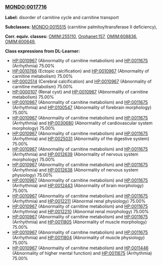 
### [MONDO:0017716](http://purl.obolibrary.org/obo/MONDO_0017716)
**Label:** disorder of carnitine cycle and carnitine transport

**Subclasses:** [MONDO:0015515](http://purl.obolibrary.org/obo/MONDO_0015515) (carnitine palmitoyltransferase II deficiency), 

**Corr. equiv. classes:** [OMIM:255110](http://purl.obolibrary.org/obo/OMIM_255110), [Orphanet:157](http://www.orpha.net/ORDO/Orphanet_157), [OMIM:608836](http://purl.obolibrary.org/obo/OMIM_608836), [OMIM:600649](http://purl.obolibrary.org/obo/OMIM_600649), 

**Class expressions from DL-Learner:**

- [HP:0010967](http://purl.obolibrary.org/obo/HP_0010967) (Abnormality of carnitine metabolism) and [HP:0011675](http://purl.obolibrary.org/obo/HP_0011675) (Arrhythmia) 75.00%
- [HP:0010766](http://purl.obolibrary.org/obo/HP_0010766) (Ectopic calcification) and [HP:0010967](http://purl.obolibrary.org/obo/HP_0010967) (Abnormality of carnitine metabolism) 75.00%
- [HP:0002514](http://purl.obolibrary.org/obo/HP_0002514) (Cerebral calcification) and [HP:0010967](http://purl.obolibrary.org/obo/HP_0010967) (Abnormality of carnitine metabolism) 75.00%
- [HP:0000107](http://purl.obolibrary.org/obo/HP_0000107) (Renal cyst) and [HP:0010967](http://purl.obolibrary.org/obo/HP_0010967) (Abnormality of carnitine metabolism) 75.00%
- [HP:0010967](http://purl.obolibrary.org/obo/HP_0010967) (Abnormality of carnitine metabolism) and [HP:0011675](http://purl.obolibrary.org/obo/HP_0011675) (Arrhythmia) and [HP:0100547](http://purl.obolibrary.org/obo/HP_0100547) (Abnormality of forebrain morphology) 75.00%
- [HP:0010967](http://purl.obolibrary.org/obo/HP_0010967) (Abnormality of carnitine metabolism) and [HP:0011675](http://purl.obolibrary.org/obo/HP_0011675) (Arrhythmia) and [HP:0030680](http://purl.obolibrary.org/obo/HP_0030680) (Abnormality of cardiovascular system morphology) 75.00%
- [HP:0010967](http://purl.obolibrary.org/obo/HP_0010967) (Abnormality of carnitine metabolism) and [HP:0011675](http://purl.obolibrary.org/obo/HP_0011675) (Arrhythmia) and [HP:0025031](http://purl.obolibrary.org/obo/HP_0025031) (Abnormality of the digestive system) 75.00%
- [HP:0010967](http://purl.obolibrary.org/obo/HP_0010967) (Abnormality of carnitine metabolism) and [HP:0011675](http://purl.obolibrary.org/obo/HP_0011675) (Arrhythmia) and [HP:0012639](http://purl.obolibrary.org/obo/HP_0012639) (Abnormality of nervous system morphology) 75.00%
- [HP:0010967](http://purl.obolibrary.org/obo/HP_0010967) (Abnormality of carnitine metabolism) and [HP:0011675](http://purl.obolibrary.org/obo/HP_0011675) (Arrhythmia) and [HP:0012638](http://purl.obolibrary.org/obo/HP_0012638) (Abnormality of nervous system physiology) 75.00%
- [HP:0010967](http://purl.obolibrary.org/obo/HP_0010967) (Abnormality of carnitine metabolism) and [HP:0011675](http://purl.obolibrary.org/obo/HP_0011675) (Arrhythmia) and [HP:0012443](http://purl.obolibrary.org/obo/HP_0012443) (Abnormality of brain morphology) 75.00%
- [HP:0010967](http://purl.obolibrary.org/obo/HP_0010967) (Abnormality of carnitine metabolism) and [HP:0011675](http://purl.obolibrary.org/obo/HP_0011675) (Arrhythmia) and [HP:0012211](http://purl.obolibrary.org/obo/HP_0012211) (Abnormal renal physiology) 75.00%
- [HP:0010967](http://purl.obolibrary.org/obo/HP_0010967) (Abnormality of carnitine metabolism) and [HP:0011675](http://purl.obolibrary.org/obo/HP_0011675) (Arrhythmia) and [HP:0012210](http://purl.obolibrary.org/obo/HP_0012210) (Abnormal renal morphology) 75.00%
- [HP:0010967](http://purl.obolibrary.org/obo/HP_0010967) (Abnormality of carnitine metabolism) and [HP:0011675](http://purl.obolibrary.org/obo/HP_0011675) (Arrhythmia) and [HP:0011805](http://purl.obolibrary.org/obo/HP_0011805) (Abnormality of muscle morphology) 75.00%
- [HP:0010967](http://purl.obolibrary.org/obo/HP_0010967) (Abnormality of carnitine metabolism) and [HP:0011675](http://purl.obolibrary.org/obo/HP_0011675) (Arrhythmia) and [HP:0011804](http://purl.obolibrary.org/obo/HP_0011804) (Abnormality of muscle physiology) 75.00%
- [HP:0010967](http://purl.obolibrary.org/obo/HP_0010967) (Abnormality of carnitine metabolism) and [HP:0011446](http://purl.obolibrary.org/obo/HP_0011446) (Abnormality of higher mental function) and [HP:0011675](http://purl.obolibrary.org/obo/HP_0011675) (Arrhythmia) 75.00%



